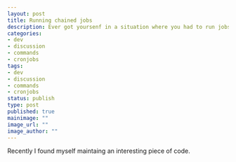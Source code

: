 ```yaml
---
layout: post
title: Running chained jobs
description: Ever got yoursenf in a situation where you had to run jobs in a sequence in a given schedule? This is an interesting case I found while maintaing a chain of commands that depend on the previous one to finish before running.
categories:
- dev
- discussion
- commands
- cronjobs
tags:
- dev
- discussion
- commands
- cronjobs
status: publish
type: post
published: true
mainimage: ""
image_url: ""
image_author: ""
---
```


Recently I found myself maintaing an interesting piece of code.
